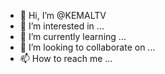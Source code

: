 - 👋 Hi, I’m @KEMALTV
- 👀 I’m interested in ...
- 🌱 I’m currently learning ...
- 💞️ I’m looking to collaborate on ...
- 📫 How to reach me ...

<!---
KEMALTV/KEMALTV is a ✨ special ✨ repository because its `README.md` (this file) appears on your GitHub profile.
You can click the Preview link to take a look at your changes.
--->
